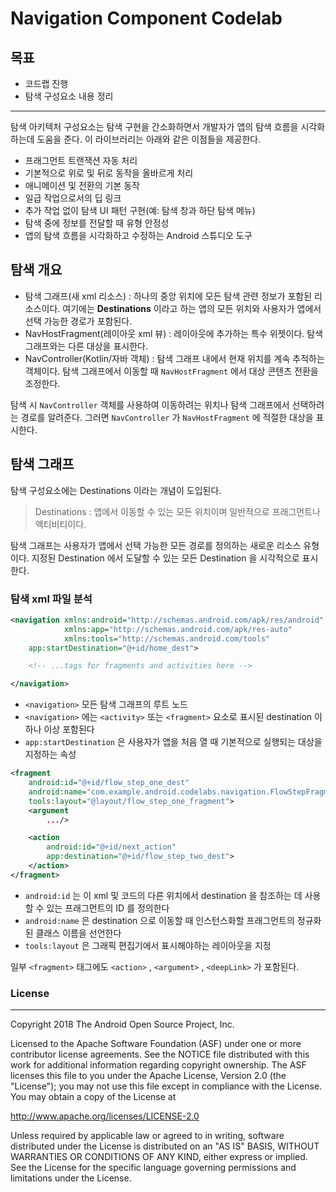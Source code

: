 # Navigation Component Codelab

## 목표

- 코드랩 진행
- 탐색 구성요소 내용 정리

---

탐색 아키텍처 구성요소는 탐색 구현을 간소화하면서 개발자가 앱의 탐색 흐름을 시각화하는데 도움을 준다. 이 라이브러리는 아래와 같은 이점들을 제공한다.

- 프래그먼트 트랜잭션 자동 처리
- 기본적으로 위로 및 뒤로 동작을 올바르게 처리
- 애니메이션 및 전환의 기본 동작
- 일급 작업으로서의 딥 링크
- 추가 작업 없이 탐색 UI 패턴 구현(예: 탐색 창과 하단 탐색 메뉴)
- 탐색 중에 정보를 전달할 때 유형 안정성
- 앱의 탐색 흐름을 시각화하고 수정하는 Android 스튜디오 도구


## 탐색 개요

- 탐색 그래프(새 xml 리소스) : 하나의 중앙 위치에 모든 탐색 관련 정보가 포함된 리소스이다. 여기에는 **Destinations** 이라고 하는 앱의 모든 위치와 사용자가 앱에서 선택 가능한 경로가 포함된다.
- NavHostFragment(레이아웃 xml 뷰) : 레이아웃에 추가하는 특수 위젯이다. 탐색 그래프와는 다른 대상을 표시한다.
- NavController(Kotlin/자바 객체) : 탐색 그래프 내에서 현재 위치를 계속 추적하는 객체이다. 탐색 그래프에서 이동할 때 `NavHostFragment` 에서 대상 콘텐츠 전환을 조정한다.

탐색 시 `NavController` 객체를 사용하여 이동하려는 위치나 탐색 그래프에서 선택하려는 경로를 알려준다. 그러면 `NavController` 가 `NavHostFragment` 에 적절한 대상을 표시한다.

## 탐색 그래프

탐색 구성요소에는 Destinations 이라는 개념이 도입된다.

> Destinations :
앱에서 이동할 수 있는 모든 위치이며 일반적으로 프래그먼트나 액티비티이다.
>

탐색 그래프는 사용자가 앱에서 선택 가능한 모든 경로를 정의하는 새로운 리소스 유형이다. 지정된 Destination 에서 도달할 수 있는 모든 Destination 을 시각적으로 표시한다.

### 탐색 xml 파일 분석

```xml
<navigation xmlns:android="http://schemas.android.com/apk/res/android"
            xmlns:app="http://schemas.android.com/apk/res-auto"
            xmlns:tools="http://schemas.android.com/tools"
    app:startDestination="@+id/home_dest">

    <!-- ...tags for fragments and activities here -->

</navigation>
```

- `<navigation>` 모든 탐색 그래프의 루트 노드
- `<navigation>` 에는 `<activity>` 또는 `<fragment>` 요소로 표시된 destination 이 하나 이상 포함된다
- `app:startDestination` 은 사용자가 앱을 처음 열 때 기본적으로 실행되는 대상을 지정하는 속성

```xml
<fragment
    android:id="@+id/flow_step_one_dest"
    android:name="com.example.android.codelabs.navigation.FlowStepFragment"
    tools:layout="@layout/flow_step_one_fragment">
    <argument
        .../>

    <action
        android:id="@+id/next_action"
        app:destination="@+id/flow_step_two_dest">
    </action>
</fragment>
```

- `android:id` 는 이 xml 및 코드의 다른 위치에서 destination 을 참조하는 데 사용할 수 있는 프래그먼트의 ID 를 정의한다
- `android:name` 은 destination 으로 이동할 때 인스턴스화할 프래그먼트의 정규화된 클래스 이름을 선언한다
- `tools:layout` 은 그래픽 편집기에서 표시해야하는 레이아웃을 지정

일부 `<fragment>` 태그에도 `<action>` , `<argument>` , `<deepLink>` 가 포함된다.








### License
-------

Copyright 2018 The Android Open Source Project, Inc.

Licensed to the Apache Software Foundation (ASF) under one or more contributor
license agreements.  See the NOTICE file distributed with this work for
additional information regarding copyright ownership.  The ASF licenses this
file to you under the Apache License, Version 2.0 (the "License"); you may not
use this file except in compliance with the License.  You may obtain a copy of
the License at

http://www.apache.org/licenses/LICENSE-2.0

Unless required by applicable law or agreed to in writing, software
distributed under the License is distributed on an "AS IS" BASIS, WITHOUT
WARRANTIES OR CONDITIONS OF ANY KIND, either express or implied.  See the
License for the specific language governing permissions and limitations under
the License.